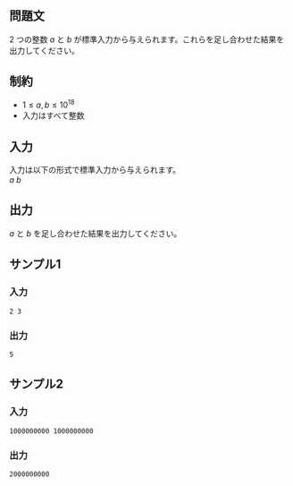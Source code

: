## 問題文

2 つの整数 $a$ と $b$ が標準入力から与えられます。これらを足し合わせた結果を出力してください。

## 制約

- $1 \leq a, b \leq 10^{18}$
- 入力はすべて整数

## 入力

入力は以下の形式で標準入力から与えられます。  
$a$ $b$

## 出力

$a$ と $b$ を足し合わせた結果を出力してください。

## サンプル1

### 入力
```
2 3

```

### 出力
```
5

```

## サンプル2

### 入力
```
1000000000 1000000000

```

### 出力
```
2000000000

```
